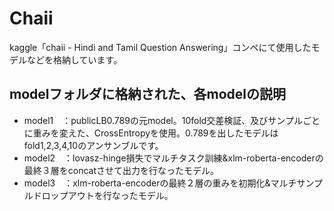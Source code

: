 # Chaii
kaggle「chaii - Hindi and Tamil Question Answering」コンペにて使用したモデルなどを格納しています。

## modelフォルダに格納された、各modelの説明
- model1　：publicLB0.789の元model。10fold交差検証、及びサンプルごとに重みを変えた、CrossEntropyを使用。0.789を出したモデルはfold1,2,3,4,10のアンサンブルです。
- model2　：lovasz-hinge損失でマルチタスク訓練&xlm-roberta-encoderの最終３層をconcatさせて出力を行なったモデル。
- model3　：xlm-roberta-encoderの最終２層の重みを初期化&マルチサンプルドロップアウトを行なったモデル。
